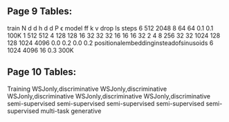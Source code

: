 
## Page 9 Tables:
train
N d d h d d P ϵ
model ff k v drop ls steps
6 512 2048 8 64 64 0.1 0.1 100K
1 512 512
4 128 128
16 32 32
32 16 16
16
32
2
4
8
256 32 32
1024 128 128
1024
4096
0.0
0.2
0.0
0.2
positionalembeddinginsteadofsinusoids
6 1024 4096 16 0.3 300K

## Page 10 Tables:
Training
WSJonly,discriminative
WSJonly,discriminative
WSJonly,discriminative
WSJonly,discriminative
WSJonly,discriminative
semi-supervised
semi-supervised
semi-supervised
semi-supervised
semi-supervised
multi-task
generative

